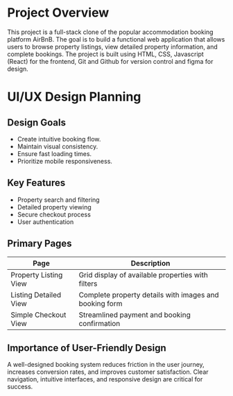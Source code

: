 # Project Overview

This project is a full-stack clone of the popular accommodation booking platform AirBnB. The goal is to build a functional web application that allows users to browse property listings, view detailed property information, and complete bookings. The project is built using HTML, CSS, Javascript (React) for the frontend, Git and Github for version control and figma for design.

# UI/UX Design Planning

## Design Goals
- Create intuitive booking flow.
- Maintain visual consistency.
- Ensure fast loading times.
- Prioritize mobile responsiveness.

## Key Features
- Property search and filtering
- Detailed property viewing
- Secure checkout process
- User authentication

## Primary Pages
| Page | Description |
| --- | --- |
| Property Listing View | Grid display of available properties with filters |
| Listing Detailed View | Complete property details with images and booking form |
| Simple Checkout View | Streamlined payment and booking confirmation |

## Importance of User-Friendly Design
A well-designed booking system reduces friction in the user journey, increases conversion rates, and improves customer satisfaction. Clear navigation, intuitive interfaces, and responsive design are critical for success.
